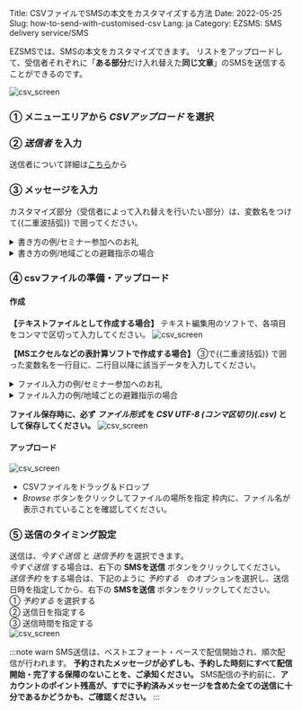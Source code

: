 Title: CSVファイルでSMSの本文をカスタマイズする方法
Date: 2022-05-25
Slug: how-to-send-with-customised-csv
Lang: ja
Category: EZSMS: SMS delivery service/SMS

EZSMSでは、SMSの本文をカスタマイズできます。
リストをアップロードして、受信者それぞれに「**ある部分**だけ入れ替えた**同じ文章**」のSMSを送信することができるのです。

![csv_screen](/images/csv_screen01.png)

### ① メニューエリアから _CSVアップロード_ を選択
### ② _送信者_ を入力 
送信者について詳細は[こちら](https://help.xoxzo.com/ja/ezsms-sms-delivery-service/articles/what-does-sender-id-do/)から
### ③ メッセージを入力　
カスタマイズ部分（受信者によって入れ替えを行いたい部分）は、変数名をつけて{{二重波括弧}} で囲ってください。
<details><summary>書き方の例/セミナー参加へのお礼</summary>
  変数名 name に受信者の名前
  変数名　seminar にセミナータイトルを入れて送信したい場合
  ```
{{name}}様　  先日は{{seminar}}へご参加いただきありがとうございました。
  ```
</details>

<details><summary>書き方の例/地域ごとの避難指示の場合</summary>
  変数名 local に地域の名前
  変数名　shelter に避難所の名称を入れて送信したい場合
  ```
警戒レベル４発令
  {{local}}地区の方は{{shelter}}へ避難してください
  ```
</details>

### ④ csvファイルの準備・アップロード
#### 作成
**【テキストファイルとして作成する場合】**
テキスト編集用のソフトで、各項目をコンマで区切って入力してください。
  ![csv_screen](/images/csv_screen05.png)
 
**【MSエクセルなどの表計算ソフトで作成する場合】**
③で{{二重波括弧}} で囲った変数名を一行目に、二行目以降に該当データを入力してください。
<details>
  <summary>ファイル入力の例/セミナー参加へのお礼</summary>
  ![csv_screen](/images/csv_screen02.png)
 </details>
 
 <details>
  <summary>ファイル入力の例/地域ごとの避難指示の場合</summary>
  ![csv_screen](/images/csv_screen03.png)
 </details>
 
**ファイル保存時に、必ず _ファイル形式_ を _CSV UTF-8 (コンマ区切り)(.csv)_ として保存してください。**
  ![csv_screen](/images/csv_screen04.png)
 
#### アップロード
  ![csv_screen](/images/csv_screen06.png)
- CSVファイルをドラッグ＆ドロップ
- _Browse_ ボタンをクリックしてファイルの場所を指定 
枠内に、ファイル名が表示されていることを確認してください。

### ⑤ 送信のタイミング設定
送信は、_今すぐ送信_ と _送信予約_ を選択できます。<br>
_今すぐ送信_ する場合は、右下の **SMSを送信** ボタンをクリックしてください。<br>
_送信予約_ をする場合は、下記のように _予約する_　のオプションを選択し、送信日時を指定してから、右下の **SMSを送信** ボタンをクリックしてください。<br>
① _予約する_ を選択する <br>
② 送信日を指定する <br>
③ 送信時間を指定する <br>
![csv_screen](/images/csv_screen06.png)

:::note warn
SMS送信は、ベストエフォート・ベースで配信開始され、順次配信が行われます。 **予約されたメッセージが必ずしも、予約した時刻にすべて配信開始・完了する保障のないことを、ご承知ください。**
SMS配信の予約前に、**アカウントのポイント残高が、すでに予約済みメッセージを含めた全ての送信に十分であるかどうかも、ご確認ください。**
:::
